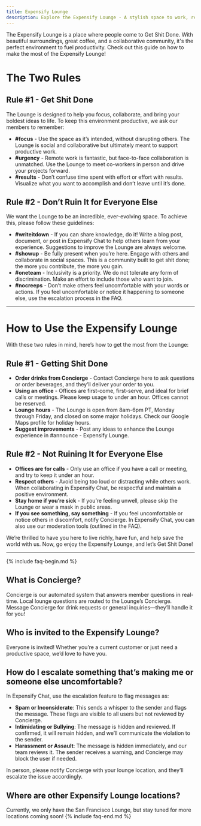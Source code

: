 ```yaml
---
title: Expensify Lounge
description: Explore the Expensify Lounge - A stylish space to work, relax, and connect.
---
```


The Expensify Lounge is a place where people come to Get Shit Done. With beautiful surroundings, great coffee, and a collaborative community, it's the perfect environment to fuel productivity. Check out this guide on how to make the most of the Expensify Lounge!

# The Two Rules

## Rule #1 - Get Shit Done
The Lounge is designed to help you focus, collaborate, and bring your boldest ideas to life. To keep this environment productive, we ask our members to remember:

- **#focus** - Use the space as it’s intended, without disrupting others. The Lounge is social and collaborative but ultimately meant to support productive work.
- **#urgency** - Remote work is fantastic, but face-to-face collaboration is unmatched. Use the Lounge to meet co-workers in person and drive your projects forward.
- **#results** - Don’t confuse time spent with effort or effort with results. Visualize what you want to accomplish and don’t leave until it’s done.

## Rule #2 - Don’t Ruin It for Everyone Else
We want the Lounge to be an incredible, ever-evolving space. To achieve this, please follow these guidelines:

- **#writeitdown** - If you can share knowledge, do it! Write a blog post, document, or post in Expensify Chat to help others learn from your experience. Suggestions to improve the Lounge are always welcome.
- **#showup** - Be fully present when you’re here. Engage with others and collaborate in social spaces. This is a community built to get shit done; the more you contribute, the more you gain.
- **#oneteam** - Inclusivity is a priority. We do not tolerate any form of discrimination. Make an effort to include those who want to join.
- **#nocreeps** - Don’t make others feel uncomfortable with your words or actions. If you feel uncomfortable or notice it happening to someone else, use the escalation process in the FAQ.

---

# How to Use the Expensify Lounge
With these two rules in mind, here’s how to get the most from the Lounge:

## Rule #1 - Getting Shit Done
- **Order drinks from Concierge** - Contact Concierge here to ask questions or order beverages, and they’ll deliver your order to you.
- **Using an office** - Offices are first-come, first-serve, and ideal for brief calls or meetings. Please keep usage to under an hour. Offices cannot be reserved.
- **Lounge hours** - The Lounge is open from 8am-6pm PT, Monday through Friday, and closed on some major holidays. Check our Google Maps profile for holiday hours.
- **Suggest improvements** - Post any ideas to enhance the Lounge experience in #announce - Expensify Lounge.

## Rule #2 - Not Ruining It for Everyone Else
- **Offices are for calls** - Only use an office if you have a call or meeting, and try to keep it under an hour.
- **Respect others** - Avoid being too loud or distracting while others work. When collaborating in Expensify Chat, be respectful and maintain a positive environment.
- **Stay home if you’re sick** - If you’re feeling unwell, please skip the Lounge or wear a mask in public areas.
- **If you see something, say something** - If you feel uncomfortable or notice others in discomfort, notify Concierge. In Expensify Chat, you can also use our moderation tools (outlined in the FAQ).

We’re thrilled to have you here to live richly, have fun, and help save the world with us. Now, go enjoy the Expensify Lounge, and let’s Get Shit Done!

---

{% include faq-begin.md %}

## What is Concierge? 
Concierge is our automated system that answers member questions in real-time. Local lounge questions are routed to the Lounge’s Concierge. Message Concierge for drink requests or general inquiries—they’ll handle it for you!

## Who is invited to the Expensify Lounge?
Everyone is invited! Whether you’re a current customer or just need a productive space, we’d love to have you.

## How do I escalate something that’s making me or someone else uncomfortable? 
In Expensify Chat, use the escalation feature to flag messages as:

- **Spam or Inconsiderate**: This sends a whisper to the sender and flags the message. These flags are visible to all users but not reviewed by Concierge.
- **Intimidating or Bullying**: The message is hidden and reviewed. If confirmed, it will remain hidden, and we’ll communicate the violation to the sender.
- **Harassment or Assault**: The message is hidden immediately, and our team reviews it. The sender receives a warning, and Concierge may block the user if needed.

In person, please notify Concierge with your lounge location, and they’ll escalate the issue accordingly.

## Where are other Expensify Lounge locations? 
Currently, we only have the San Francisco Lounge, but stay tuned for more locations coming soon! 
{% include faq-end.md %}

